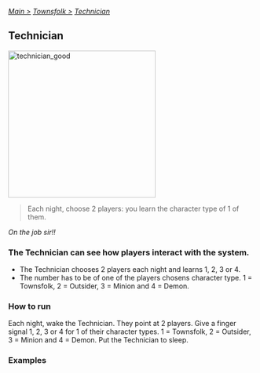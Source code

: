 [*Main >*](https://github.com/PowerofMoll/Mining-Timing---A-fancreation-to-Blood-on-the-Clocktower/blob/main/README.md)
[_Townsfolk >_](https://github.com/PowerofMoll/Mining-Timing---A-fancreation-to-Blood-on-the-Clocktower/blob/main/Townsfolk/README.md)
[_Technician_](https://github.com/PowerofMoll/Mining-Timing---A-fancreation-to-Blood-on-the-Clocktower/blob/main/Townsfolk/Technician/README.md)

## Technician

<img src="https://github.com/user-attachments/assets/cb90fba9-a1ed-43d7-a3f9-593c166de713" alt="technician_good" width="300" height="300">

> Each night, choose 2 players: you learn the character type of 1 of them.

*On the job sir!!*

### The Technician can see how players interact with the system.
- The Technician chooses 2 players each night and learns 1, 2, 3 or 4.
- The number has to be of one of the players chosens character type. 1 = Townsfolk, 2 = Outsider, 3 = Minion and 4 = Demon. 

### How to run
Each night, wake the Technician. They point at 2 players. Give a finger signal 1, 2, 3 or 4 for 1 of their character types. 1 = Townsfolk, 2 = Outsider, 3 = Minion and 4 = Demon. Put the Technician to sleep.

### Examples
```
